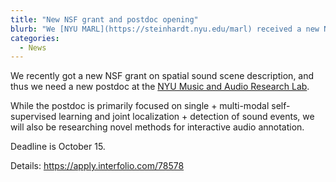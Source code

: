 ```yaml
---
title: "New NSF grant and postdoc opening"
blurb: "We [NYU MARL](https://steinhardt.nyu.edu/marl) received a new NSF grant for spatial sound scene description, and thus are hiring a new postdoc. Deadline is October 15. [Details](https://apply.interfolio.com/78578)."
categories:
  - News
---
```


We recently got a new NSF grant on spatial sound scene description, and thus we need a new postdoc at the [NYU Music and Audio Research Lab](https://steinhardt.nyu.edu/marl).

While the postdoc is primarily focused on single + multi-modal self-supervised learning and joint localization + detection of sound events, we will also be researching novel methods for interactive audio annotation.

Deadline is October 15.

Details: https://apply.interfolio.com/78578